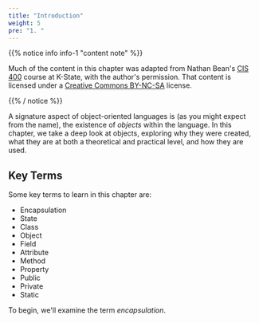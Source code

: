 ```yaml
---
title: "Introduction"
weight: 5
pre: "1. "
---
```


{{% notice info info-1 "content note" %}}

Much of the content in this chapter was adapted from Nathan Bean's [CIS 400](https://textbooks.cs.ksu.edu/cis400/1-object-orientation/01-objects/) course at K-State, with the author's permission. That content is licensed under a [Creative Commons BY-NC-SA](https://creativecommons.org/licenses/by-nc-sa/4.0/) license.

{{% / notice %}}

A signature aspect of object-oriented languages is (as you might expect from the name), the existence of *objects* within the language.  In this chapter, we take a deep look at objects, exploring why they were created, what they are at both a theoretical and practical level, and how they are used.

## Key Terms

Some key terms to learn in this chapter are:

* Encapsulation
* State
* Class
* Object
* Field
* Attribute
* Method
* Property
* Public
* Private
* Static

To begin, we'll examine the term *encapsulation*.
